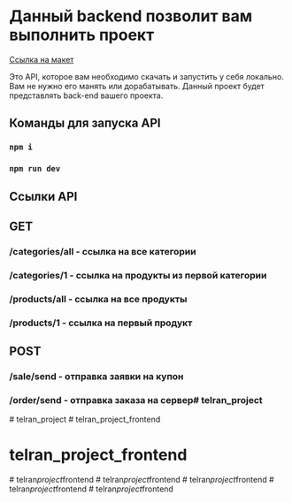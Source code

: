 # Данный backend позволит вам выполнить проект

[Ссылка на макет](https://www.figma.com/file/yNWvXvjZC0t8d9yBOpeEPy/Garden?node-id=4743%3A989)

Это API, которое вам необходимо скачать и запустить у себя локально. Вам не нужно его манять или дорабатывать. Данный проект будет представлять back-end вашего проекта.

## Команды для запуска API

### `npm i `
### `npm run dev `

## Ссылки API

## GET
### /categories/all - ссылка на все категории
### /categories/1   - ссылка на продукты из первой категории
### /products/all   - ссылка на все продукты
### /products/1     - ссылка на первый продукт

## POST
### /sale/send      - отправка заявки на купон
### /order/send     - отправка заказа на сервер#   t e l r a n _ p r o j e c t  
 #   t e l r a n _ p r o j e c t  
 # telran_project_frontend
# telran_project_frontend
#   t e l r a n _ p r o j e c t _ f r o n t e n d  
 #   t e l r a n _ p r o j e c t _ f r o n t e n d  
 #   t e l r a n _ p r o j e c t _ f r o n t e n d  
 #   t e l r a n _ p r o j e c t _ f r o n t e n d  
 #   t e l r a n _ p r o j e c t _ f r o n t e n d  
 